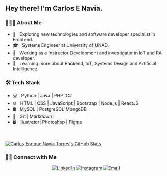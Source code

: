 <h2> Hey there! I'm Carlos E Navia.</h2>

<h3> 👨🏻‍💻 About Me </h3>

- 🤔 &nbsp; Exploring new technologies and  software developer specialist in Frontend.
- 🎓 &nbsp; Systems Engineer at University of UNAD.
- 💼 &nbsp; Working as a Instructor Development and investigator in IoT and RA developer.
- 🌱 &nbsp; Learning more about Backend, IoT, Systems Design and Artificial Intelligence.

<h3>🛠 Tech Stack</h3>

- 💻 &nbsp; Python | Java | PHP |C#
- 🌐 &nbsp; HTML | CSS | JavaScript | Bootstrap | Node.js | ReactJS
- 🛢 &nbsp; MySQL | PostgreSQL|MongoDB
- 🔧 &nbsp; Git | Markdown |
- 🖥 &nbsp; Illustrator| Photoshop | Figma

<br/>

[![Carlos Enrique Navia Torres's GitHub Stats](https://github-readme-stats.vercel.app/api?username=cenavia&show_icons=true)](https://github.com/cenavia)

<h3> 🤝🏻 Connect with Me </h3>

<p align="center">
<a href="https://www.linkedin.com/in/cenavia/"><img alt="LinkedIn" src="https://img.shields.io/badge/LinkedIn-Carlos Enrique Navia Torres-blue?style=flat-square&logo=linkedin"></a>
<a href="https://www.instagram.com/navitorc/"><img alt="Instagram" src="https://img.shields.io/badge/Instagram-navitorc-blue?style=flat-square&logo=instagram"></a>
<a href="mailto:cenaviat@gmail.com"><img alt="Email" src="https://img.shields.io/badge/Email-cenaviat@gmail.com-blue?style=flat-square&logo=gmail"></a>
</p>
